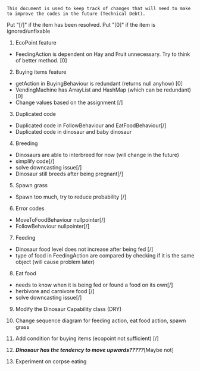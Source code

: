     This document is used to keep track of changes that will need to make to improve the codes in the future (Technical Debt).

Put "[/]" if the item has been resolved. Put "[0]" if the item is ignored/unfixable

1. EcoPoint feature
- FeedingAction is dependent on Hay and Fruit unnecessary. Try to think of better method. [0]   

2. Buying items feature

- getAction in BuyingBehaviour is redundant (returns null anyhow) [0]
- VendingMachine has ArrayList and HashMap (which can be redundant) [0] 
- Change values based on the assignment [/]  

3. Duplicated code
- Duplicated code in FollowBehaviour and EatFoodBehaviour[/]
- Duplicated code in dinosaur and baby dinosaur

4. Breeding
- Dinosaurs are able to interbreed for now (will change in the future)
- simplify code[/]
- solve downcasting issue[/]
- Dinosaur still breeds after being pregnant[/]

5. Spawn grass 
- Spawn too much, try to reduce probability [/]

6. Error codes
- MoveToFoodBehaviour nullpointer[/]
- FollowBehaviour nullpointer[/]

7. Feeding
- Dinosaur food level does not increase after being fed [/]
- type of food in FeedingAction are compared by checking if it is the same object (will cause problem later)

8. Eat food
- needs to know when it is being fed or found a food on its own[/]
- herbivore and carnivore food [/]
- solve downcasting issue[/]

9. Modify the Dinosaur Capability class (DRY) 

10. Change sequence diagram for feeding action, eat food action, spawn grass

11. Add condition for buying items (ecopoint not sufficient) [/]

12. ***Dinosaur has the tendency to move upwards?????***[Maybe not]

13. Experiment on corpse eating



